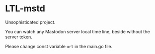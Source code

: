 # LTL-mstd

Unsophisticated project.

You can watch any Mastodon server local time line, beside without the server token.

Please change const variable `url` in the main.go file.
